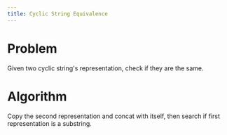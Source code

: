 ```yaml
---
title: Cyclic String Equivalence
---
```


# Problem

Given two cyclic string's representation, check if they are the same.

# Algorithm

Copy the second representation and concat with itself, then search if first representation is a substring.